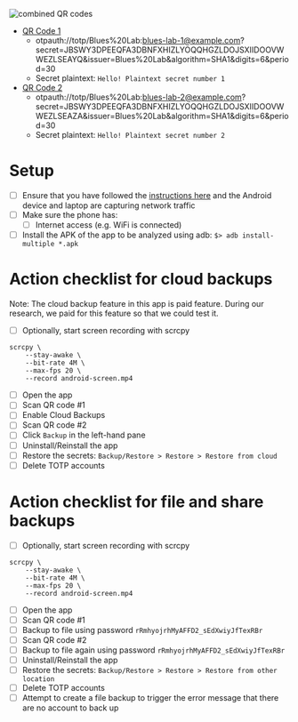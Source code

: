 ![combined QR codes](https://user-images.githubusercontent.com/945571/155418867-b13d4f69-a598-4a5c-8abe-31801aece1f5.png)

- [QR Code 1](https://user-images.githubusercontent.com/945571/155416190-d10440cc-bf4b-4592-952b-ac7aba3b130f.png)
  - otpauth://totp/Blues%20Lab:blues-lab-1@example.com?secret=JBSWY3DPEEQFA3DBNFXHIZLYOQQHGZLDOJSXIIDOOVWWEZLSEAYQ&issuer=Blues%20Lab&algorithm=SHA1&digits=6&period=30
  - Secret  plaintext: `Hello! Plaintext secret number 1`
- [QR Code 2](https://user-images.githubusercontent.com/945571/155416198-e6fe260a-0305-48da-90e1-137faccdc20c.png)
  - otpauth://totp/Blues%20Lab:blues-lab-2@example.com?secret=JBSWY3DPEEQFA3DBNFXHIZLYOQQHGZLDOJSXIIDOOVWWEZLSEAZA&issuer=Blues%20Lab&algorithm=SHA1&digits=6&period=30
  - Secret  plaintext: `Hello! Plaintext secret number 2`

# Setup
- [ ] Ensure that you have followed the [instructions
      here](/capture-traffic/README.md) and the Android device and laptop are
      capturing network traffic
- [ ] Make sure the phone has:
  - [ ] Internet access (e.g. WiFi is connected)
- [ ] Install the APK of the app to be analyzed using adb: `$> adb
      install-multiple *.apk`

# Action checklist for cloud backups
Note: The cloud backup feature in this app is paid feature. During our research,
      we paid for this feature so that we could test it.

- [ ] Optionally, start screen recording with scrcpy
```
scrcpy \
    --stay-awake \
    --bit-rate 4M \
    --max-fps 20 \
    --record android-screen.mp4
```
- [ ] Open the app
- [ ] Scan QR code #1
- [ ] Enable Cloud Backups
- [ ] Scan QR code #2
- [ ] Click `Backup` in the left-hand pane
- [ ] Uninstall/Reinstall the app
- [ ] Restore the secrets: `Backup/Restore > Restore > Restore from cloud`
- [ ] Delete TOTP accounts

# Action checklist for file and share backups

- [ ] Optionally, start screen recording with scrcpy
```
scrcpy \
    --stay-awake \
    --bit-rate 4M \
    --max-fps 20 \
    --record android-screen.mp4
```
- [ ] Open the app
- [ ] Scan QR code #1
- [ ] Backup to file using password `rRmhyojrhMyAFFD2_sEdXwiyJfTexRBr`
- [ ] Scan QR code #2
- [ ] Backup to file again using password `rRmhyojrhMyAFFD2_sEdXwiyJfTexRBr`
- [ ] Uninstall/Reinstall the app
- [ ] Restore the secrets: `Backup/Restore > Restore > Restore from other location`
- [ ] Delete TOTP accounts
- [ ] Attempt to create a file backup to trigger the error message that there
      are no account to back up
